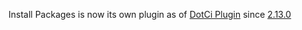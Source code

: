 Install Packages is now its own plugin as of [DotCi
Plugin](https://wiki.jenkins-ci.org/display/JENKINS/DotCi+Plugin) since
[2.13.0](https://github.com/groupon/DotCi/commits/DotCi-2.13.0)
